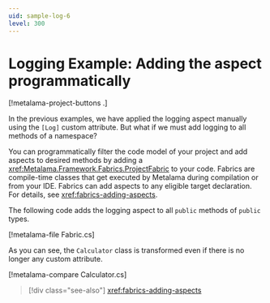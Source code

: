 ```yaml
---
uid: sample-log-6
level: 300
---
```


# Logging Example: Adding the aspect programmatically

[!metalama-project-buttons .]

In the previous examples, we have applied the logging aspect manually using the `[Log]` custom attribute. But what if we must add logging to all methods of a namespace? 

You can programmatically filter the code model of your project and add aspects to desired methods by adding a <xref:Metalama.Framework.Fabrics.ProjectFabric> to your code. Fabrics are compile-time classes that get executed by Metalama during compilation or from your IDE. Fabrics can add aspects to any eligible target declaration. For details, see <xref:fabrics-adding-aspects>.

The following code adds the logging aspect to all `public` methods of `public` types.

[!metalama-file Fabric.cs]

As you can see, the `Calculator` class is transformed even if there is no longer any custom attribute.

[!metalama-compare Calculator.cs]



> [!div class="see-also"]
> <xref:fabrics-adding-aspects>

  
